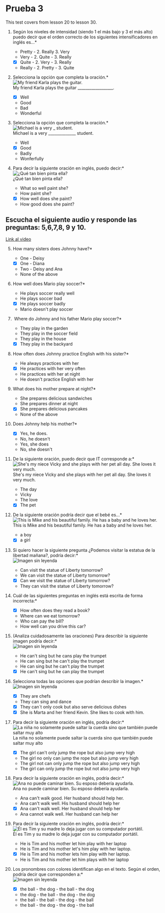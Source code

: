 # Prueba 3

This test covers from lesson 20 to lesson 30.

1. Según los niveles de intensidad (siendo 1 el más bajo y 3 el más alto) puedo decir que el orden correcto de los siguientes intensificadores en inglés es...*
	- Pretty - 2. Really 3. Very
	- Very - 2. Quite - 3. Really
	- [x] Quite - 2. Very - 3. Really
	- Really - 2. Pretty - 3. Quite

2. Selecciona la opción que completa la oración.*    
	![My friend Karla plays the guitar.](https://lh3.googleusercontent.com/aHA9EN6W81QdzBOSYlgPK-0-BeU_W00VpBJ4y2g3e4H0bOX1Rl9GG1brUq2yzN5QqFrVV-FZ_7svfNsEkJ44UxzAZrFSSB3yy6wri2VPJoTAbjS3htL-QIvGd5AtFaas=w373 "My friend Karla plays the guitar.")      
	My friend Karla plays the guitar __________________.
	- [x] Well
	- Good
	- Bad
	- Wonderful

3. Selecciona la opción que completa la oración.*   
	![Michael is a very _ student.](https://lh5.googleusercontent.com/eLk0TD5EuDTeY0obrcuvr2sbI_Um3-7rtd-LnNluwa9OKbW2Ts33Wa588QRfQsXFOmoPeAREBQ4YiRE30Ltmoxwn7sDxQDTNrNV3E1NgnCCd4bz8sl2poc-d6Ph2Q8S9=w344 "Michael is a very ______________ student.")   
	Michael is a very ______________ student.
	- Well
	- [x] Good
	- Badly
	- Wonferfully

4. Para decir la siguiente oración en inglés, puedo decir:*   
	![¿Qué tan bien pinta ella?](https://lh6.googleusercontent.com/DH5gbDpDij42q7qkmI-fjtdcX4-r9B7PW7S-ALHY7yqy5AItqfQ8EhdeOsDU9qExPkku-epMnGOoaU7raN3A8w1iDmk1B4NIH86iaD0zfVI5mAt3SvLkBbaICMxxMLQO=w273 "¿Qué tan bien pinta ella?")     
	¿Qué tan bien pinta ella?
	- What so well paint she?
	- How paint she?
	- [x] How well does she paint?
	- How good does she paint?

## Escucha el siguiente audio y responde las preguntas: 5,6,7,8, 9 y 10.  
[Link al video](https://youtu.be/gEuRGURgJGg)    

5. How many sisters does Johnny have?*
	- One - Deisy
	- [x] One - Diana
	- Two - Deisy and Ana
	- None of the above

6. How well does Mario play soccer?*
	- He plays soccer really well
	- He plays soccer bad
	- [x] He plays soccer badly
	- Mario doesn't play soccer

7.  Where do Johnny and his father Mario play soccer?*
	- They play in the garden
	- They play in the soccer field
	- They play in the house
	- [x] They play in the backyard

8. How often does Johnny practice English with his sister?*
	- He always practices with her
	- [x] He practices with her very often
	- He practices with her at night
	- He doesn't practice English with her

9. What does his mother prepare at night?*
	- She prepares delicious sandwiches
	- She prepares dinner at night
	- [x] She prepares delicious pancakes
	- None of the above

10. Does Johnny help his mother?*
	- [x] Yes, he does.
	- No, he doesn't
	- Yes, she does
	- No, she doesn't

11. De la siguiente oración, puedo decir que IT corresponde a:*   
	![She's my niece Vicky and she plays with her pet all day. She loves it very much.](https://lh4.googleusercontent.com/VMH-A9OoWV0ItFkXT8zHQk8R6ffK59hnEtoEUVXE79z0ZecqTuDiN1etjqctykkxpnQBN2PUJmUT1PQYrrEBU6AFZgx_035ddOzDfxg60sKSrReldw81Vq6ORiXxjBLE=w417 "She's my niece Vicky and she plays with her pet all day. She loves it very much.")   
	She's my niece Vicky and she plays with her pet all day. She loves it very much.   
	- The day
	- Vicky
	- The love
	- [x] The pet

12. De la siguiente oración podría decir que el bebé es...*    
	![This is Mike and his beautiful family.  He has a baby and he loves her.](https://lh3.googleusercontent.com/1A-DFhOG-wPsW7nVRvlq4NFcid9JMuHphYib--2zBijLJ9pWjb6lYXyQ5ZHITOxdHrBFa6RxWmEVS3MqIjDIoQ2qutR2yAajSXT-Ex5fzKdelxR_h_6zGVTso-c0ioqu=w492 "This is Mike and his beautiful family.  He has a baby and he loves her.")    
	This is Mike and his beautiful family. He has a baby and he loves her.    
	- a boy
	- [x] a girl

13. Si quiero hacer la siguiente pregunta ¿Podemos visitar la estatua de la libertad mañana?, podría decir:*     
	![Imagen sin leyenda](https://lh3.googleusercontent.com/eLuq4QSvwlJVCkO7fZXQf1CvqjaPNI8d6eI9oLdes7AfhJ7DTURwswfKxD-qsRw1cVYEa461VZ-roXBrl17h30_wtCJi0DMS3cp9hFkIilWGZESYNUMQlAaflcrCImgR=w293)   
	- Can visit the statue of Liberty tomorrow?   
	- We can visit the statue of Liberty tomorrow?
	- [x] Can we visit the statue of Liberty tomorrow?
	- They can visit the statue of Liberty tomorrow?

14. Cuál de las siguientes preguntas en inglés está escrita de forma incorrecta:*   
	- [x] How often does they read a book?
	- Where can we eat tomorrow?
	- Who can pay the bill?
	- How well can you drive this car?

15. (Analiza cuidadosamente las oraciones) Para describir la siguiente imagen podría decir:*   
	![Imagen sin leyenda](https://lh3.googleusercontent.com/5RyYm-S8UmrMKbXSszC61YFdzMw9vzVejU88BtNQL5yN-ZUw9HEQ3urwZtVzYQ0dJQXAtRsg0torQgyP9d1-If3GUZ74r9SsGUVdC3FBuG7J6lJEAHxLJVWM_fpUvMYR=w441)
	- He can't sing but he cans play the trumpet
	- He can sing but he can't play the trumpet
	- He can sing but he can't play the trumpet
	- [x] He can't sing but he can play the trumpet

16. Selecciona todas las opciones que podrían describir la imagen.*   
	![Imagen sin leyenda](https://lh4.googleusercontent.com/bPCt-n7-ridhyJ71tNfQ0jU0wQ1CnLMd4SShRBq9OhRUOsB0F38mMEsBki0XRiKkZ-gtLciY9unn0AWSnfFrWNW18CmCTDRfHowOdGTZU4bxQVHOMmJZglM2_WYVQRcq=w490)
	- [x] They are chefs
	- They can sing and dance
	- [x] They can´t only cook but also serve delicious dishes
	- [x] She is Marta and her friend Kevin. She likes to cook with him.

17. Para decir la siguiente oración en inglés, podría decir:*   
	![La niña no solamente puede saltar la cuerda sino que también puede saltar muy alto](https://lh6.googleusercontent.com/Cm1_8uv3R-sFhmmMF3jCGFnSArH5H_AtRPat-noNSBTNSXmB6cJVsjd3WzhbIHBsbMtYGmiKj7_Bj_Ro0-1gkUZLKSez3Yiutd7zjoYJhNKQFpY3mDvA9-lMJBy-MvZI=w383 "La niña no solamente puede saltar la cuerda sino que también puede saltar muy alto")    
	La niña no solamente puede saltar la cuerda sino que también puede saltar muy alto  
	- [x] The girl can't only jump the rope but also jump very high
	- The girl no only can jump the rope but also jump very high
	- The girl not can only jump the rope but also jump very high
	- The girl can only jump the rope but not also jump very high

18. Para decir la siguiente oración en inglés, podría decir:*   
	![Ana no puede caminar bien. Su esposo debería ayudarla.](https://lh3.googleusercontent.com/ZTO0wY37d6NiwVcW7LGgn3_OxwNgH3Vn7v1CAeG3z1ap7_HaHNm391_MV3Pr97f0lCnvz0BrV3P6Gddgu1HZ4HmU7lL2UeHDaD6ONZYj2QaqlbglZF7BwBb5IeGyI87V=w458 "Ana no puede caminar bien. Su esposo debería ayudarla.")   
	Ana no puede caminar bien. Su esposo debería ayudarla.
	- Ana can't walk good. Her husband should help her.
	- Ana can't walk well. His husband should help her
	- [x] Ana can't walk well. Her husband should help her
	- Ana cannot walk well. Her husband can help her

19. Para decir la siguiente oración en inglés, podría decir:*    
	![Él es Tim y su madre lo deja jugar con su computador portátil.](https://lh5.googleusercontent.com/rz7Allus-Nj7wQmMFiu0mFavwlq3LjtYC74y7Pxoe41HbNWexsxigKHYKDZ-0LjGmvkg5Lt0MgO6fs912d193f2Cq0ALclXL4r-liU6pYWWtoID-tG6x6fpvnKTTiH3x=w442 "Él es Tim y su madre lo deja jugar con su computador portátil.")   
	Él es Tim y su madre lo deja jugar con su computador portátil.
	- He is Tim and his mother let him play with her laptop
	- He is Tim and his mother let's him play with her laptop.
	- [x] He is Tim and his mother lets him play with her laptop.
	- He is Tim and his mother let him plays with her laptop

20. Los pronombres con colores identifican algo en el texto. Según el orden, podría decir que corresponden a:*    
	![Imagen sin leyenda](https://lh6.googleusercontent.com/qJMNQ-AzceWXVG1CzciBpe7WQwmDgRVoK6F0zUFO9IKoIQ6WpvBprUNlCbTPtzQIGgtLu8vU98zuYWSbTy3ZOegegNT3aOGzlhAt7D30yvGvTAV6qnCGB6hj3fX5X_lD=w740)   
	- [x] the ball - the dog - the ball - the dog
	- the dog - the ball - the dog - the dog
	- the ball - the ball - the dog - the ball
	- the ball - the dog - the dog - the ball